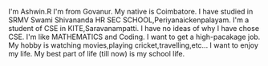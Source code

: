 I'm Ashwin.R
I'm from Govanur.
My native is Coimbatore.
I have studied in SRMV Swami Shivananda HR SEC SCHOOL,Periyanaickenpalayam.
I'm a student of CSE in KITE,Saravanampatti.
I have no ideas of why I have chose CSE.
I'm like MATHEMATICS and Coding.
I want to get a high-pacakage job.
My hobby is watching movies,playing cricket,travelling,etc...
I want to enjoy my life.
My best part of life (till now) is my school life.
